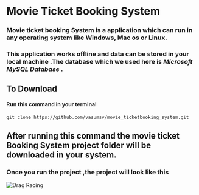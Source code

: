#  Movie Ticket Booking System

### Movie ticket booking System is a application which can run in any operating system like Windows, Mac os or Linux.
### This application works offline and data can be stored in your local machine .The database which we used here is _Microsoft MySQL Database_ . 

## To Download
 #### Run this command in your terminal
 ```Python3
 git clone https://github.com/vasumsv/movie_ticketbooking_system.git
 ```
 ## After running this command the movie ticket Booking System project folder will be downloaded in your system.

 ### Once you run the project ,the project will look like this
![Drag Racing](1.jpg)
